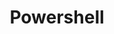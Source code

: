 ---
title: Powershell
layout: category
permalink: /categories/powershell/
taxonomy: Powershell
entries_layout: grid
sidebar:
  nav: "archivenav"
---